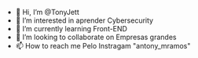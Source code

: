- 👋 Hi, I’m @TonyJett
- 👀 I’m interested in aprender Cybersecurity
- 🌱 I’m currently learning Front-END
- 💞️ I’m looking to collaborate on Empresas grandes
- 📫 How to reach me Pelo Instragam "antony_mramos"

<!---
TonyJett/TonyJett is a ✨ special ✨ repository because its `README.md` (this file) appears on your GitHub profile.
You can click the Preview link to take a look at your changes.
--->
